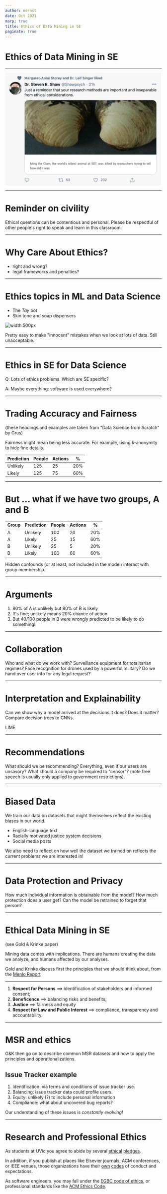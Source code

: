 ```yaml
---
author: nernst
date: Oct 2021
marp: true
title: Ethics of Data Mining in SE
paginate: true
---
```

# Ethics of Data Mining in SE

----
![](clam-research-ethics.png)

----
# Reminder on civility
Ethical questions can be contentious and personal. Please be respectful of other people's right to speak and learn in this classroom.

----
# Why Care About Ethics?
* right and wrong?
* legal frameworks and penalties?

----
# Ethics topics in ML and Data Science
* The *Tay* bot
* Skin tone and soap dispensers
 
![width:500px](https://pbs.twimg.com/media/E9kbliIXsAUf8m2?format=png&name=medium)

Pretty easy to make "innocent" mistakes when we look at lots of data. Still unacceptable. 

---- 
# Ethics in **SE for Data Science**
Q: Lots of ethics problems. Which are SE specific? 

A: Maybe everything: software is used everywhere? 


----
# Trading Accuracy and Fairness
(these headings and examples are taken from "Data Science from Scratch" by Grus)

Fairness might mean being less accurate. For example, using k-anonymity to hide fine details. 

| Prediction | People | Actions | % |
| -- | -- | -- |--|
| Unlikely | 125 | 25 | 20% |
| Likely | 125 | 75 | 60% |

----
# But ... what if we have two groups, A and B

|Group | Prediction | People | Actions | %|
|--| -- | -- | -- |--|
| A | Unlikely | 100 | 20 | 20% |
| A | Likely | 25 | 15 | 60% |
| B | Unlikely | 25 | 5 | 20% |
| B | Likely | 100 | 60 | 60% | 

Hidden confounds (or at least, not included in the model) interact with group membership. 

----
# Arguments
1. 80% of A is unlikely but 80% of B is likely 
2. It's fine; unlikely means 20% chance of action
3. But 40/100 people in B were wrongly predicted to be likely to do something!

----
# Collaboration
Who and what do we work with? Surveillance equipment for totalitarian regimes? Face recognition for drones used by a powerful military? Do we hand over user info for any legal request? 

----
# Interpretation and Explainability
Can we show why a model arrived at the decisions it does? Does it matter? Compare decision trees to CNNs.

LIME

----
# Recommendations
What should we be recommending? Everything, even if our users are unsavory? What should a company be required to "censor"? (note free speech is usually only applied to government restrictions).

----
# Biased Data
We train our data on datasets that might themselves reflect the existing biases in our world.
  - English-language text
  - Racially motivated justice system decisions
  - Social media posts

We also need to reflect on how well the dataset we trained on reflects the current problems we are interested in!

----
# Data Protection and Privacy
How much individual information is obtainable from the model? How much protection does a user get? Can the model be retrained to forget that person?

----
# Ethical Data Mining in SE
(see Gold & Krinke paper)

Mining data comes with implications. There are humans creating the data we analyze, and humans affected by our analyses. 

Gold and Krinke discuss first the principles that we should think about, from the [Menlo Report](https://en.wikipedia.org/wiki/Menlo_Report)

----
1. **Respect for Persons** ==> identification of stakeholders and informed consent; 
2. **Beneficence** ==> balancing risks and benefits; 
3. **Justice** ==> fairness and equity
4.  **Respect for Law and Public Interest** ==> compliance, transparency and accountability.

----
# MSR and ethics
G&K then go on to describe common MSR datasets and how to apply the principles and operationalizations. 

## Issue Tracker example
1. Identification: via terms and conditions of issue tracker use.
2. Balancing: issue tracker data could profile users.
3. Equity: unlikely (?) to include personal information
4. Compliance: what about uncovered bug reports? 

Our understanding of these issues is *constantly evolving!*

----
# Research and Professional Ethics

As students at UVic you agree to abide by several [ethical](https://www.uvic.ca/sexualizedviolence/policy/index.php) [pledges](https://www.uvic.ca/students/academics/academic-integrity/). 

In addition, if you publish at places like Elsevier journals, ACM conferences, or IEEE venues, those organizations have their [own](https://sigchi.org/ethics/) [codes](https://conf.researchr.org/attending/icse-2020/Code+of+Conduct) of conduct and expectations. 

As software engineers, you may fall under the [EGBC code of ethics](https://www.egbc.ca/Complaints-Discipline/Code-of-Ethics/Code-of-Ethics), or professional standards like the [ACM Ethics Code](https://www.acm.org/code-of-ethics).

